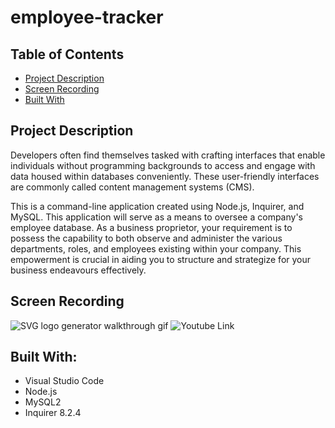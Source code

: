 # employee-tracker

## Table of Contents
- [Project Description](#project-description)
- [Screen Recording](#screen-recording)
- [Built With](#built-with)

## Project Description

Developers often find themselves tasked with crafting interfaces that enable individuals without programming backgrounds to access and engage with data housed within databases conveniently. These user-friendly interfaces are commonly called content management systems (CMS).

This is a command-line application created using Node.js, Inquirer, and MySQL. This application will serve as a means to oversee a company's employee database. As a business proprietor, your requirement is to possess the capability to both observe and administer the various departments, roles, and employees existing within your company. This empowerment is crucial in aiding you to structure and strategize for your business endeavours effectively.

## Screen Recording

![SVG logo generator walkthrough gif](./gif/walkthrough.gif)
![Youtube Link](https://youtu.be/7X52M-Ct6hs)


## Built With:

- Visual Studio Code
- Node.js
- MySQL2
- Inquirer 8.2.4
